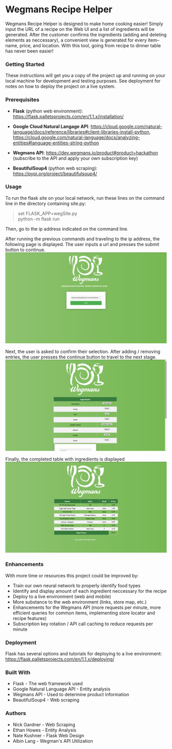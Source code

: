 # Wegmans Recipe Helper

Wegmans Recipe Helper is designed to make home cooking easier! Simply input the URL of a recipe on the Web UI and a list of ingredients will be generated. After the customer confirms the ingredients (adding and deleting elements as neccessary), a convenient view is generated for every item–name, price, and location. With this tool, going from recipe to dinner table has never been easier!


### Getting Started
These instructions will get you a copy of the project up and running on your local machine for development and testing    purposes. See deployment for notes on how to deploy the project on a live system.

### Prerequisites

- **Flask** (python web environment): https://flask.palletsprojects.com/en/1.1.x/installation/

- **Google Cloud Natural Langage API**: https://cloud.google.com/natural-language/docs/reference/libraries#client-libraries-install-python, https://cloud.google.com/natural-language/docs/analyzing-entities#language-entities-string-python

- **Wegmans API**: https://dev.wegmans.io/product#product=hackathon (subscribe to the API and apply your own subscription key)

- **BeautifulSoup4** (python web scraping): https://pypi.org/project/beautifulsoup4/

### Usage
To run the flask site on your local network, run these lines on the command line in the directory containing site.py:

>set FLASK_APP=wegSite.py  
>python -m flask run

Then, go to the ip address indicated on the command line.

After running the previous commands and traveling to the ip address, the following page is displayed. The user inputs a url and presses the submit button to continue.
![Image of Home Page](recipeHelper_home.png)

Next, the user is asked to confirm their selection. After adding / removing entries, the user presses the continue button to travel to the next stage.
![Image of Confirmation Page](recipeHelper_confirm.png)

Finally, the completed table with ingredients is displayed
![Image of Table Page](reciperHelper_table.png)

### Enhancements
With more time or resources this project could be improved by:
- Train our own neural network to properly identify food types
- Identify and display amount of each ingredient neccessary for the recipe
- Deploy to a live environment (web and mobile)
- More substance to the web environment (links, store map, etc.)
- Enhancements for the Wegmans API (more requests per minute, more efficient queries for common items, implementing store locator and recipe features)
- Subscription key rotation / API call caching to reduce requests per minute

### Deployment
Flask has several options and tutorials for deploying to a live environment: https://flask.palletsprojects.com/en/1.1.x/deploying/


### Built With
- Flask - The web framework used
- Google Natural Language API - Entity analysis
- Wegmans API - Used to determine product information
- BeautifulSoup4 - Web scraping

### Authors
- Nick Gardner - Web Scraping
- Ethan Howes - Entity Analysis
- Nate Kushner - Flask Web Design
- Albin Lang - Wegman's API Utilization
